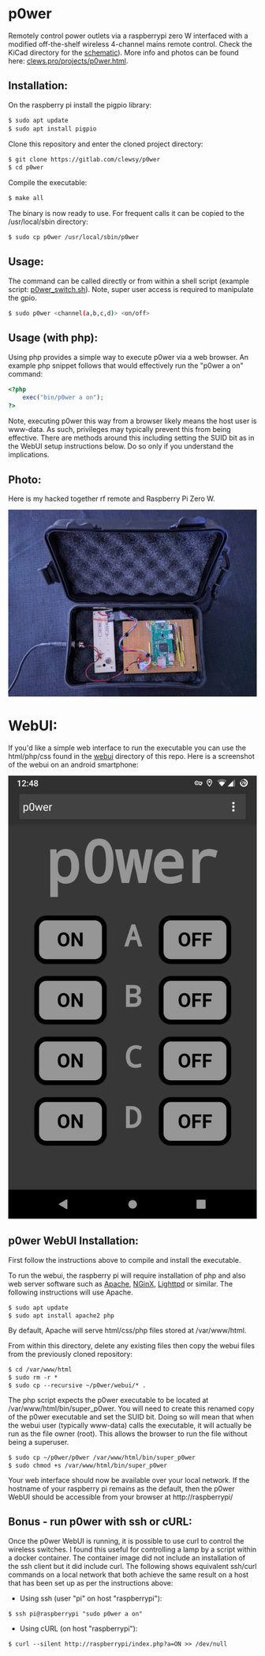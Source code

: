# p0wer
Remotely control power outlets via a raspberrypi zero W interfaced with a modified off-the-shelf wireless 4-channel mains remote control.  Check the KiCad directory for the [schematic][link_repo_p0wer_schematic]).  More info and photos can be found here: [clews.pro/projects/p0wer.html][link_clews_projects_p0wer].

## Installation:
On the raspberry pi install the pigpio library:
```bash
$ sudo apt update
$ sudo apt install pigpio
```

Clone this repository and enter the cloned project directory:
```bash
$ git clone https://gitlab.com/clewsy/p0wer
$ cd p0wer
```
Compile the executable:
```bash
$ make all
```
The binary is now ready to use.  For frequent calls it can be copied to the /usr/local/sbin directory:
```bash
$ sudo cp p0wer /usr/local/sbin/p0wer
```

## Usage:
The command can be called directly or from within a shell script (example script: [p0wer_switch.sh][link_repo_scripts_p0wer_switch]).
Note, super user access is required to manipulate the gpio.
```bash
$ sudo p0wer <channel(a,b,c,d)> <on/off>
```

## Usage (with php):
Using php provides a simple way to execute p0wer via a web browser.  An example php snippet follows that would effectively run the "p0wer a on" command:
```php
<?php
	exec("bin/p0wer a on");
?>
```
Note, executing p0wer this way from a browser likely means the host user is www-data.  As such, privileges may typically prevent this from being effective.  There are methods around this including setting the SUID bit as in the WebUI setup instructions below.  Do so only if you understand the implications.

## Photo:
Here is my hacked together rf remote and Raspberry Pi Zero W.

![The assembled device.][image_p0wer]

# WebUI:

If you'd like a simple web interface to run the executable you can use the html/php/css found in the [webui][link_repo_p0wer_webui] directory of this repo.  Here is a screenshot of the webui on an android smartphone:

![Screenshot of the webui from an android device.][image_webui]

## p0wer WebUI Installation:
First follow the instructions above to compile and install the executable.

To run the webui, the raspberry pi will require installation of php and also web server software such as [Apache][link_web_apache], [NGinX][link_web_nginx], [Lighttpd][link_web_lighttpd] or similar.  The following instructions will use Apache.

```shell
$ sudo apt update
$ sudo apt install apache2 php
```
By default, Apache will serve html/css/php files stored at /var/www/html.

From within this directory, delete any existing files then copy the webui files from the previously cloned repository:

```shell
$ cd /var/www/html
$ sudo rm -r *
$ sudo cp --recursive ~/p0wer/webui/* .
```

The php script expects the p0wer executable to be located at /var/www/html/bin/super_p0wer.  You will need to create this renamed copy of the p0wer executable and set the SUID bit.  Doing so will mean that when the webui user (typically www-data) calls the executable, it will actually be run as the file owner (root).  This allows the browser to run the file without being a superuser.

```shell
$ sudo cp ~/p0wer/p0wer /var/www/html/bin/super_p0wer
$ sudo chmod +s /var/www/html/bin/super_p0wer
```

Your web interface should now be available over your local network.  If the hostname of your raspberry pi remains as the default, then the p0wer WebUI should be accessible from your browser at http://raspberrypi/

## Bonus - run p0wer with ssh or cURL:

Once the p0wer WebUI is running, it is possible to use curl to control the wireless switches.  I found this useful for controlling a lamp by a script within a docker container.  The container image did not include an installation of the ssh client but it did include curl.  The following shows equivalent ssh/curl commands on a local network that both achieve the same result on a host that has been set up as per the instructions above:

* Using ssh (user "pi" on host "raspberrypi"):
```shell
$ ssh pi@raspberrypi "sudo p0wer a on"
```
* Using cURL (on host "raspberrypi"):
```shell
$ curl --silent http://raspberrypi/index.php?a=ON >> /dev/null
```

[link_repo_p0wer_schematic]:https://gitlab.com/clewsy/p0wer/-/blob/master/kicad_files/p0wer_schematic.pdf
[link_repo_p0wer_webui]:https://gitlab.com/clewsy/p0wer/tree/master/webui
[link_repo_scripts_p0wer_switch]:https://gitlab.com/clewsy/scripts/blob/master/p0wer_switch.sh

[link_clews_projects_p0wer]:https://clews.pro/projects/p0wer.html

[link_web_apache]:https://httpd.apache.org/
[link_web_nginx]:https://nginx.org/
[link_web_lighttpd]:https://www.lighttpd.net/

[image_p0wer]:/images/p0wer.jpg
[image_webui]:/images/p0wer_webui.png
